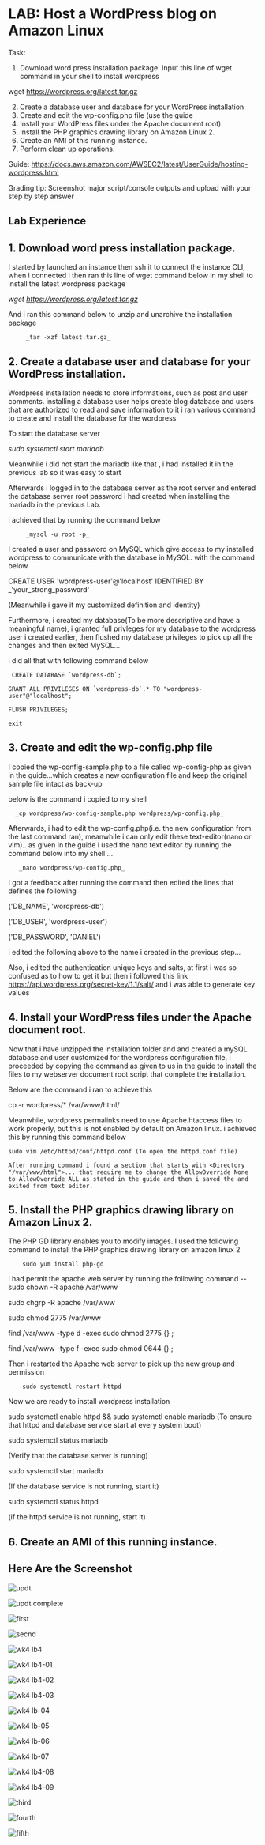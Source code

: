 # LAB:  Host a WordPress blog on Amazon Linux 

Task:

1. Download word press installation package.
Input this line of wget command in your shell to install wordpress 

wget https://wordpress.org/latest.tar.gz


2. Create a database user and database for your WordPress installation
3. Create and edit the wp-config.php file (use the guide
4. Install your WordPress files under the Apache document root)
5. Install the PHP graphics drawing library on Amazon Linux 2.
6. Create an AMI of this running instance.
7. Perform clean up operations.





Guide:
https://docs.aws.amazon.com/AWSEC2/latest/UserGuide/hosting-wordpress.html

Grading tip:  Screenshot major script/console outputs and upload with your step by step answer









## Lab Experience


## 1. Download word press installation package.

I started by launched an instance then ssh it to connect the instance CLI, when i connected i then ran this line of wget command below in my shell to install the latest wordpress package

_wget https://wordpress.org/latest.tar.gz_

And i ran this command below to unzip and unarchive the installation package

         _tar -xzf latest.tar.gz_


## 2. Create a database user and database for your WordPress installation.

Wordpress installation needs to store informations, such as post and user comments. installing a database user helps create blog database and users that are authorized to read and save information to it 
i ran various command to create and install the database for the wordpress

To start the database server

   _sudo systemctl start mariadb_

Meanwhile i did not start the mariadb like that , i had installed it in the previous lab so it was easy to start

Afterwards i logged in to the database server as the root server and entered the database server root password i had created when installing the mariadb in the previous Lab.

i achieved that by running the command below
     
         _mysql -u root -p_

I created a user and password on MySQL which give access to my installed wordpress to communicate with the database in MySQL. with the command below
 
   
CREATE USER 'wordpress-user'@'localhost' IDENTIFIED BY _'your_strong_password'

(Meanwhile i gave it my customized definition and identity)

Furthermore, i created my database(To be more descriptive and have a meaningful name), i granted full privleges for my database to the wordpress user i created earlier, then flushed my database privileges to pick up all the changes and then exited MySQL...

i did all that with following command below

     CREATE DATABASE `wordpress-db`;

    GRANT ALL PRIVILEGES ON `wordpress-db`.* TO "wordpress-user"@"localhost";

    FLUSH PRIVILEGES;

    exit


## 3. Create and edit the wp-config.php file

I copied the wp-config-sample.php to a file called wp-config-php as given in the guide...which creates a new configuration file and keep the original sample file intact as back-up

below is the command i copied to my shell
   
      _cp wordpress/wp-config-sample.php wordpress/wp-config.php_

Afterwards, i had to edit the wp-config.php(i.e. the new configuration from the last command ran), meanwhile i can only edit these text-editor(nano or vim).. as given in the guide i used the nano text editor by running the command below into my shell ...

       _nano wordpress/wp-config.php_

I got a feedback after running the command then edited the lines that defines the following

   ('DB_NAME', 'wordpress-db')

   ('DB_USER', 'wordpress-user')

   ('DB_PASSWORD', 'DANIEL')

i edited the following above to the name i created in the previous step...

Also, i edited the authentication unique keys and salts, at first i was so confused as to how to get it but then i followed this link https://api.wordpress.org/secret-key/1.1/salt/ and i was able to generate key values 


## 4. Install your WordPress files under the Apache document root.

Now that i have unzipped the installation folder and and created a mySQL database and user customized for the wordpress configuration file, i proceeded by copying the command as given to us in the guide to install the files to my webserver document root script that complete the installation.

Below are the command i ran to achieve this
   
   cp -r wordpress/* /var/www/html/

Meanwhile, wordpress permalinks need to use Apache.htaccess files to work properly, but this is not enabled by default on Amazon linux. i achieved this by running this command below

    sudo vim /etc/httpd/conf/httpd.conf (To open the httpd.conf file)

    After running command i found a section that starts with <Directory "/var/www/html">... that require me to change the AllowOverride None to AllowOverride ALL as stated in the guide and then i saved the and exited from text editor.

## 5. Install the PHP graphics drawing library on Amazon Linux 2.

The PHP GD library enables you to modify images. I used the following command to install the PHP graphics drawing library on amazon linux 2

        sudo yum install php-gd

i had permit the apache web server by running the following command -- sudo chown -R apache /var/www
   
   sudo chgrp -R apache /var/www
   
   sudo chmod 2775 /var/www
   
   find /var/www -type d -exec sudo chmod 2775 {} \;
   
   find /var/www -type f -exec sudo chmod 0644 {} \;

Then i restarted the Apache web server to pick up the new group and permission
        
        sudo systemctl restart httpd

Now we are ready to install wordpress installation

sudo systemctl enable httpd && sudo systemctl enable mariadb
(To ensure that httpd and database service start at every system boot)

sudo systemctl status mariadb

(Verify that the database server is running)

 sudo systemctl start mariadb
 
 (If the database service is not running, start it)

 sudo systemctl status httpd

(if the httpd service is not running, start it)


## 6. Create an AMI of this running instance.




## Here Are the Screenshot

![updt](https://user-images.githubusercontent.com/105374941/187797853-74a18902-912e-4e21-9fbd-ccd996c0e21c.png)


![updt complete](https://user-images.githubusercontent.com/105374941/187797822-40b12007-7fa8-4231-9282-c07dec092582.png)

![first](https://user-images.githubusercontent.com/105374941/187797923-64233df2-b4f0-4ec2-b1a3-9e202ebad7be.png)

![secnd](https://user-images.githubusercontent.com/105374941/187797944-3bb04603-5690-4ab5-91b3-fddd2723fab2.png)

![wk4 lb4](https://user-images.githubusercontent.com/105374941/187798276-68fccb28-1089-48ff-ad20-82f07e24de18.png)

![wk4 lb4-01](https://user-images.githubusercontent.com/105374941/187798305-4be86ba8-53fa-47bf-997b-939b1b6fe567.png)

![wk4 lb4-02](https://user-images.githubusercontent.com/105374941/187798361-646edd43-0c6a-47ac-a7a2-cfddb6c4a0f0.png)

![wk4 lb4-03](https://user-images.githubusercontent.com/105374941/187798953-844995e8-6968-4097-b9bb-208bd07ca4bf.png)

![wk4 lb-04](https://user-images.githubusercontent.com/105374941/187798989-3e0635a7-21e8-41a0-99b9-898e69fcd1a8.png)

![wk4 lb-05](https://user-images.githubusercontent.com/105374941/187799049-2a5675f3-83ba-4cea-ab28-c7356b32e56b.png)

![wk4 lb-06](https://user-images.githubusercontent.com/105374941/187799061-49a161a4-579d-418e-8640-a784026a701b.png)

![wk4 lb-07](https://user-images.githubusercontent.com/105374941/187799097-4f098753-9fcf-44c8-982f-36e3ed4cb5be.png)

![wk4 lb4-08](https://user-images.githubusercontent.com/105374941/187799130-211ae06a-ce8f-4ab8-8a38-3bfb42dced31.png)

![wk4 lb4-09](https://user-images.githubusercontent.com/105374941/187799173-fd92189a-6237-491d-88f4-a01dc188adf2.png)

![third ](https://user-images.githubusercontent.com/105374941/187797976-c3d8613b-facb-4a47-8628-0e6ed0b819e1.png)

![fourth](https://user-images.githubusercontent.com/105374941/187798000-fa99c757-e7ec-4066-9485-d75c818361bc.png)

![fifth](https://user-images.githubusercontent.com/105374941/187799248-2be10303-1305-4b7b-a8e7-114c829dd1a5.png)




